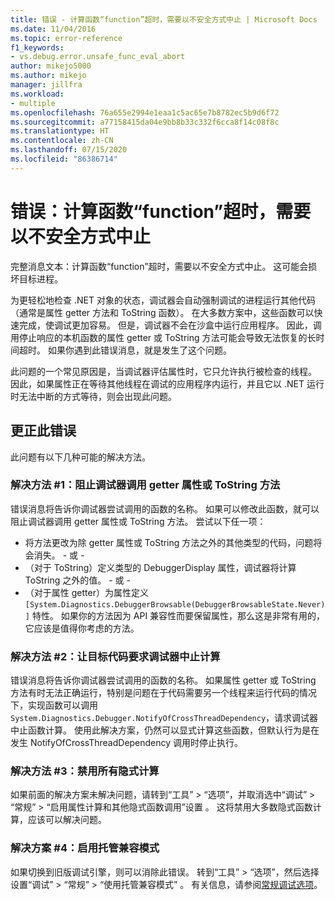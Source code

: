 ```yaml
---
title: 错误 - 计算函数“function”超时，需要以不安全方式中止 | Microsoft Docs
ms.date: 11/04/2016
ms.topic: error-reference
f1_keywords:
- vs.debug.error.unsafe_func_eval_abort
author: mikejo5000
ms.author: mikejo
manager: jillfra
ms.workload:
- multiple
ms.openlocfilehash: 76a655e2994e1eaa1c5ac65e7b8782ec5b9d6f72
ms.sourcegitcommit: a77158415da04e9bb8b33c332f6cca8f14c08f8c
ms.translationtype: HT
ms.contentlocale: zh-CN
ms.lasthandoff: 07/15/2020
ms.locfileid: "86386714"
---
```

# <a name="error-evaluating-the-function-39function39-timed-out-and-needed-to-be-aborted-in-an-unsafe-way"></a>错误：计算函数“function”超时，需要以不安全方式中止

完整消息文本：计算函数“function”超时，需要以不安全方式中止。 这可能会损坏目标进程。

为更轻松地检查 .NET 对象的状态，调试器会自动强制调试的进程运行其他代码（通常是属性 getter 方法和 ToString 函数）。 在大多数方案中，这些函数可以快速完成，使调试更加容易。 但是，调试器不会在沙盒中运行应用程序。 因此，调用停止响应的本机函数的属性 getter 或 ToString 方法可能会导致无法恢复的长时间超时。 如果你遇到此错误消息，就是发生了这个问题。

此问题的一个常见原因是，当调试器评估属性时，它只允许执行被检查的线程。 因此，如果属性正在等待其他线程在调试的应用程序内运行，并且它以 .NET 运行时无法中断的方式等待，则会出现此问题。

## <a name="to-correct-this-error"></a>更正此错误

此问题有以下几种可能的解决方法。

### <a name="solution-1-prevent-the-debugger-from-calling-the-getter-property-or-tostring-method"></a>解决方法 #1：阻止调试器调用 getter 属性或 ToString 方法

错误消息将告诉你调试器尝试调用的函数的名称。 如果可以修改此函数，就可以阻止调试器调用 getter 属性或 ToString 方法。 尝试以下任一项：

* 将方法更改为除 getter 属性或 ToString 方法之外的其他类型的代码，问题将会消失。
    \- 或 -
* （对于 ToString）定义类型的 DebuggerDisplay 属性，调试器将计算 ToString 之外的值。
    \- 或 -
* （对于属性 getter）为属性定义 `[System.Diagnostics.DebuggerBrowsable(DebuggerBrowsableState.Never)]` 特性。 如果你的方法因为 API 兼容性而要保留属性，那么这是非常有用的，它应该是值得你考虑的方法。

### <a name="solution-2-have-the-target-code-ask-the-debugger-to-abort-the-evaluation"></a>解决方法 #2：让目标代码要求调试器中止计算

错误消息将告诉你调试器尝试调用的函数的名称。 如果属性 getter 或 ToString 方法有时无法正确运行，特别是问题在于代码需要另一个线程来运行代码的情况下，实现函数可以调用 `System.Diagnostics.Debugger.NotifyOfCrossThreadDependency`，请求调试器中止函数计算。 使用此解决方案，仍然可以显式计算这些函数，但默认行为是在发生 NotifyOfCrossThreadDependency 调用时停止执行。

### <a name="solution-3-disable-all-implicit-evaluation"></a>解决方法 #3：禁用所有隐式计算

如果前面的解决方案未解决问题，请转到“工具” > “选项”，并取消选中“调试” > “常规” > “启用属性计算和其他隐式函数调用”设置    。 这将禁用大多数隐式函数计算，应该可以解决问题。

### <a name="solution-4-enable-managed-compatibility-mode"></a>解决方案 #4：启用托管兼容模式

如果切换到旧版调试引擎，则可以消除此错误。 转到“工具” > “选项”，然后选择设置“调试” > “常规” > “使用托管兼容模式”    。 有关信息，请参阅[常规调试选项](../debugger/general-debugging-options-dialog-box.md)。
